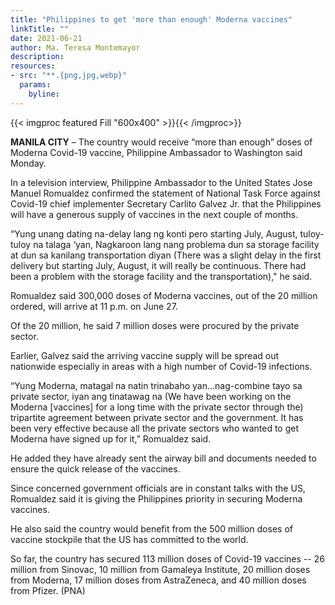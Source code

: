 ```yaml
---
title: "Philippines to get 'more than enough' Moderna vaccines"
linkTitle: ""
date: 2021-06-21
author: Ma. Teresa Montemayor
description:
resources:
- src: "**.{png,jpg,webp}"
  params:
    byline: 
---
```

{{< imgproc featured Fill "600x400" >}}{{< /imgproc>}}

**MANILA CITY** –  The country would receive “more than enough” doses of Moderna Covid-19 vaccine, Philippine Ambassador to Washington said Monday.

In a television interview, Philippine Ambassador to the United States Jose Manuel Romualdez confirmed the statement of National Task Force against Covid-19 chief implementer Secretary Carlito Galvez Jr. that the Philippines will have a generous supply of vaccines in the next couple of months.

“Yung unang dating na-delay lang ng konti pero starting July, August, tuloy-tuloy na talaga ‘yan, Nagkaroon lang nang problema dun sa storage facility at dun sa kanilang transportation diyan (There was a slight delay in the first delivery but starting July, August, it will really be continuous. There had been a problem with the storage facility and the transportation)," he said.

Romualdez said 300,000 doses of Moderna vaccines, out of the 20 million ordered, will arrive at 11 p.m. on June 27.

Of the 20 million, he said 7 million doses were procured by the private sector.

Earlier, Galvez said the arriving vaccine supply will be spread out nationwide especially in areas with a high number of Covid-19 infections.

“Yung Moderna, matagal na natin trinabaho yan…nag-combine tayo sa private sector, iyan ang tinatawag na (We have been working on the Moderna [vaccines] for a long time with the private sector through the) tripartite agreement between private sector and the government. It has been very effective because all the private sectors who wanted to get Moderna have signed up for it,” Romualdez said.

He added they have already sent the airway bill and documents needed to ensure the quick release of the vaccines.

Since concerned government officials are in constant talks with the US, Romualdez said it is giving the Philippines priority in securing Moderna vaccines.

He also said the country would benefit from the 500 million doses of vaccine stockpile that the US has committed to the world.

So far, the country has secured 113 million doses of Covid-19 vaccines -- 26 million from Sinovac, 10 million from Gamaleya Institute, 20 million doses from Moderna, 17 million doses from AstraZeneca, and 40 million doses from Pfizer. (PNA)